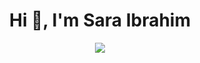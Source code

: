 <h1 align="center">Hi 👋, I'm Sara Ibrahim</h1>
<p align="center">
  <img src="https://readme-typing-svg.herokuapp.com/?lines=AI+Engineer;Web+Developer;Open+Source+Contributor;Lifelong+Learner&center=true&width=500&height=50">
</p>
